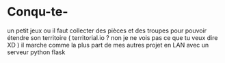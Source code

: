# Conqu-te-
un petit jeux ou il faut collecter des pièces et des troupes pour pouvoir étendre son territoire ( territorial.io ? non je ne vois pas ce que tu veux dire XD ) il marche comme la plus part de mes autres projet en LAN avec un serveur python flask
